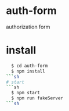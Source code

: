 # auth-form
authorization form 

# install
```sh
  $ cd auth-form
  $ npm install
```sh
# start
```sh
  $ npm start
  $ npm run fakeServer
```sh
